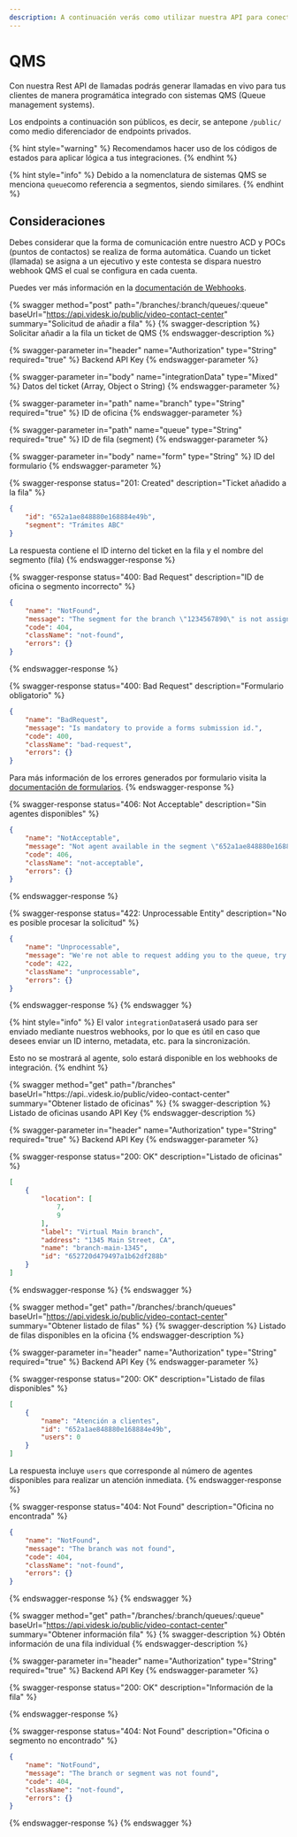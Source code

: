```yaml
---
description: A continuación verás como utilizar nuestra API para conectar con sistemas QMS.
---
```


# QMS

Con nuestra Rest API de llamadas podrás generar llamadas en vivo para tus clientes de manera programática integrado con sistemas QMS (Queue management systems).

Los endpoints a continuación son públicos, es decir, se antepone `/public/` como medio diferenciador de endpoints privados.

{% hint style="warning" %}
Recomendamos hacer uso de los códigos de estados para aplicar lógica a tus integraciones.
{% endhint %}

{% hint style="info" %}
Debido a la nomenclatura de sistemas QMS se menciona `queue`como referencia a segmentos, siendo similares.
{% endhint %}

## Consideraciones

Debes considerar que la forma de comunicación entre nuestro ACD y POCs (puntos de contactos) se realiza de forma automática. Cuando un ticket (llamada) se asigna a un ejecutivo y este contesta se dispara nuestro webhook QMS el cual se configura en cada cuenta.

Puedes ver más información en la [documentación de Webhooks](broken-reference).

{% swagger method="post" path="/branches/:branch/queues/:queue" baseUrl="https://api.videsk.io/public/video-contact-center" summary="Solicitud de añadir a fila" %}
{% swagger-description %}
Solicitar añadir a la fila un ticket de QMS
{% endswagger-description %}

{% swagger-parameter in="header" name="Authorization" type="String" required="true" %}
Backend API Key
{% endswagger-parameter %}

{% swagger-parameter in="body" name="integrationData" type="Mixed" %}
Datos del ticket (Array, Object o String)
{% endswagger-parameter %}

{% swagger-parameter in="path" name="branch" type="String" required="true" %}
ID de oficina
{% endswagger-parameter %}

{% swagger-parameter in="path" name="queue" type="String" required="true" %}
ID de fila (segment)
{% endswagger-parameter %}

{% swagger-parameter in="body" name="form" type="String" %}
ID del formulario
{% endswagger-parameter %}

{% swagger-response status="201: Created" description="Ticket añadido a la fila" %}
```json
{
    "id": "652a1ae848880e168884e49b",
    "segment": "Trámites ABC"
}
```

La respuesta contiene el ID interno del ticket en la fila y el nombre del segmento (fila)
{% endswagger-response %}

{% swagger-response status="400: Bad Request" description="ID de oficina o segmento incorrecto" %}
```json
{
    "name": "NotFound",
    "message": "The segment for the branch \"1234567890\" is not assigned or the branch id is incorrect",
    "code": 404,
    "className": "not-found",
    "errors": {}
}
```
{% endswagger-response %}

{% swagger-response status="400: Bad Request" description="Formulario obligatorio" %}
```json
{
    "name": "BadRequest",
    "message": "Is mandatory to provide a forms submission id.",
    "code": 400,
    "className": "bad-request",
    "errors": {}
}
```

Para más información de los errores generados por formulario visita la [documentación de formularios](formularios.md).
{% endswagger-response %}

{% swagger-response status="406: Not Acceptable" description="Sin agentes disponibles" %}
```json
{
    "name": "NotAcceptable",
    "message": "Not agent available in the segment \"652a1ae848880e168884e49b\", please try later.",
    "code": 406,
    "className": "not-acceptable",
    "errors": {}
}
```
{% endswagger-response %}

{% swagger-response status="422: Unprocessable Entity" description="No es posible procesar la solicitud" %}
```json
{
    "name": "Unprocessable",
    "message": "We're not able to request adding you to the queue, try again.",
    "code": 422,
    "className": "unprocessable",
    "errors": {}
}
```
{% endswagger-response %}
{% endswagger %}

{% hint style="info" %}
El valor `integrationData`será usado para ser enviado mediante nuestros webhooks, por lo que es útil en caso que desees enviar un ID interno, metadata, etc. para la sincronización.



Esto no se mostrará al agente, solo estará disponible en los webhooks de integración.
{% endhint %}

{% swagger method="get" path="/branches" baseUrl="https://api..videsk.io/public/video-contact-center" summary="Obtener listado de oficinas" %}
{% swagger-description %}
Listado de oficinas usando API Key
{% endswagger-description %}

{% swagger-parameter in="header" name="Authorization" type="String" required="true" %}
Backend API Key
{% endswagger-parameter %}

{% swagger-response status="200: OK" description="Listado de oficinas" %}
```json
[
    {
        "location": [
            7,
            9
        ],
        "label": "Virtual Main branch",
        "address": "1345 Main Street, CA",
        "name": "branch-main-1345",
        "id": "652720d479497a1b62df288b"
    }
]
```
{% endswagger-response %}
{% endswagger %}

{% swagger method="get" path="/branches/:branch/queues" baseUrl="https://api.videsk.io/public/video-contact-center" summary="Obtener listado de filas" %}
{% swagger-description %}
Listado de filas disponibles en la oficina
{% endswagger-description %}

{% swagger-parameter in="header" name="Authorization" type="String" required="true" %}
Backend API Key
{% endswagger-parameter %}

{% swagger-response status="200: OK" description="Listado de filas disponibles" %}
```json
[
    {
        "name": "Atención a clientes",
        "id": "652a1ae848880e168884e49b",
        "users": 0
    }
]
```

La respuesta incluye `users` que corresponde al número de agentes disponibles para realizar un atención inmediata.
{% endswagger-response %}

{% swagger-response status="404: Not Found" description="Oficina no encontrada" %}
```json
{
    "name": "NotFound",
    "message": "The branch was not found",
    "code": 404,
    "className": "not-found",
    "errors": {}
}
```
{% endswagger-response %}
{% endswagger %}

{% swagger method="get" path="/branches/:branch/queues/:queue" baseUrl="https://api.videsk.io/public/video-contact-center" summary="Obtener información fila" %}
{% swagger-description %}
Obtén información de una fila individual
{% endswagger-description %}

{% swagger-parameter in="header" name="Authorization" type="String" required="true" %}
Backend API Key
{% endswagger-parameter %}

{% swagger-response status="200: OK" description="Información de la fila" %}

{% endswagger-response %}

{% swagger-response status="404: Not Found" description="Oficina o segmento no encontrado" %}
```json
{
    "name": "NotFound",
    "message": "The branch or segment was not found",
    "code": 404,
    "className": "not-found",
    "errors": {}
}
```
{% endswagger-response %}
{% endswagger %}

